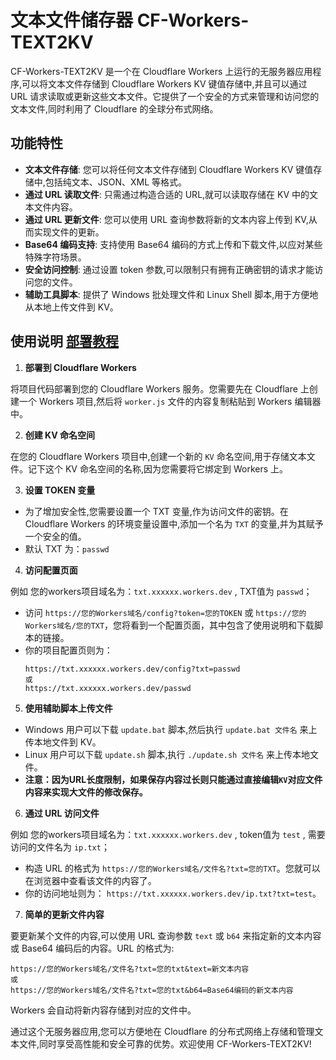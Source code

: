 # 文本文件储存器 CF-Workers-TEXT2KV

CF-Workers-TEXT2KV 是一个在 Cloudflare Workers 上运行的无服务器应用程序,可以将文本文件存储到 Cloudflare Workers KV 键值存储中,并且可以通过 URL 请求读取或更新这些文本文件。它提供了一个安全的方式来管理和访问您的文本文件,同时利用了 Cloudflare 的全球分布式网络。

## 功能特性

- **文本文件存储**: 您可以将任何文本文件存储到 Cloudflare Workers KV 键值存储中,包括纯文本、JSON、XML 等格式。
- **通过 URL 读取文件**: 只需通过构造合适的 URL,就可以读取存储在 KV 中的文本文件内容。
- **通过 URL 更新文件**: 您可以使用 URL 查询参数将新的文本内容上传到 KV,从而实现文件的更新。
- **Base64 编码支持**: 支持使用 Base64 编码的方式上传和下载文件,以应对某些特殊字符场景。
- **安全访问控制**: 通过设置 token 参数,可以限制只有拥有正确密钥的请求才能访问您的文件。
- **辅助工具脚本**: 提供了 Windows 批处理文件和 Linux Shell 脚本,用于方便地从本地上传文件到 KV。

## 使用说明 [部署教程](https://youtu.be/crln7SNrEbQ)

1. **部署到 Cloudflare Workers**

  将项目代码部署到您的 Cloudflare Workers 服务。您需要先在 Cloudflare 上创建一个 Workers 项目,然后将 `worker.js` 文件的内容复制粘贴到 Workers 编辑器中。

2. **创建 KV 命名空间**

  在您的 Cloudflare Workers 项目中,创建一个新的 `KV` 命名空间,用于存储文本文件。记下这个 KV 命名空间的名称,因为您需要将它绑定到 Workers 上。

3. **设置 TOKEN 变量**

  - 为了增加安全性,您需要设置一个 TXT 变量,作为访问文件的密钥。在 Cloudflare Workers 的环境变量设置中,添加一个名为 `TXT` 的变量,并为其赋予一个安全的值。
  - 默认 TXT 为：`passwd`

4. **访问配置页面**

例如 您的workers项目域名为：`txt.xxxxxx.workers.dev` , TXT值为 `passwd`；
  - 访问 `https://您的Workers域名/config?token=您的TOKEN` 或 `https://您的Workers域名/您的TXT`，您将看到一个配置页面，其中包含了使用说明和下载脚本的链接。
  - 你的项目配置页则为：
     ```url
     https://txt.xxxxxx.workers.dev/config?txt=passwd
     或
     https://txt.xxxxxx.workers.dev/passwd
     ```

5. **使用辅助脚本上传文件**

  - Windows 用户可以下载 `update.bat` 脚本,然后执行 `update.bat 文件名` 来上传本地文件到 KV。
  - Linux 用户可以下载 `update.sh` 脚本,执行 `./update.sh 文件名` 来上传本地文件。
  - **注意：因为URL长度限制，如果保存内容过长则只能通过直接编辑`KV`对应文件内容来实现大文件的修改保存。**

6. **通过 URL 访问文件**

例如 您的workers项目域名为：`txt.xxxxxx.workers.dev` , token值为 `test` , 需要访问的文件名为 `ip.txt`；
  - 构造 URL 的格式为 `https://您的Workers域名/文件名?txt=您的TXT`。您就可以在浏览器中查看该文件的内容了。
  - 你的访问地址则为： `https://txt.xxxxxx.workers.dev/ip.txt?txt=test`。

7. **简单的更新文件内容**

  要更新某个文件的内容,可以使用 URL 查询参数 `text` 或 `b64` 来指定新的文本内容或 Base64 编码后的内容。URL 的格式为:
  ```url
  https://您的Workers域名/文件名?txt=您的txt&text=新文本内容
  或
  https://您的Workers域名/文件名?txt=您的txt&b64=Base64编码的新文本内容
  ```
Workers 会自动将新内容存储到对应的文件中。

通过这个无服务器应用,您可以方便地在 Cloudflare 的分布式网络上存储和管理文本文件,同时享受高性能和安全可靠的优势。欢迎使用 CF-Workers-TEXT2KV!
